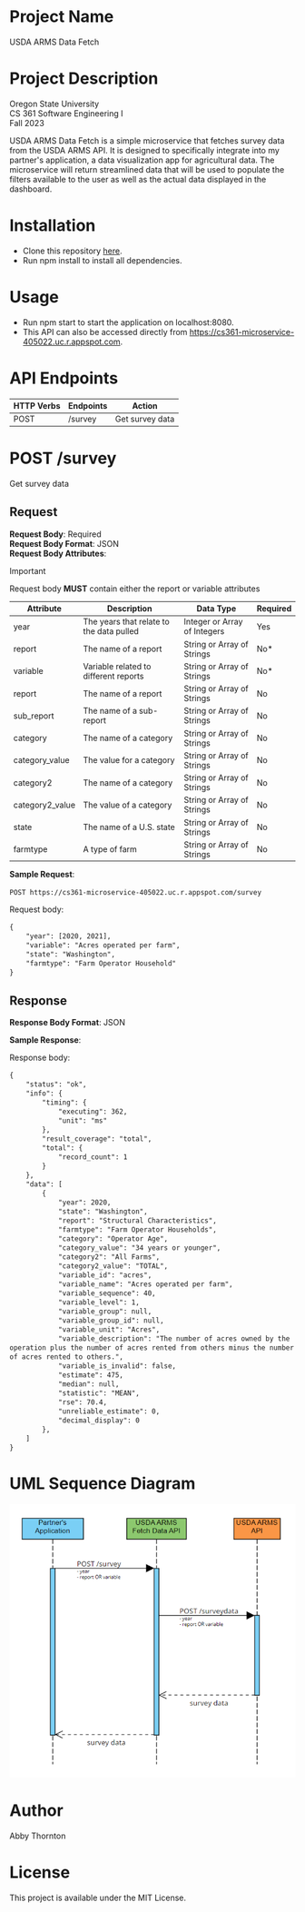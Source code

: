 # Project Name
USDA ARMS Data Fetch

# Project Description
Oregon State University  
CS 361 Software Engineering I  
Fall 2023

USDA ARMS Data Fetch is a simple microservice that fetches survey data from the USDA ARMS API. It is designed to specifically integrate into my partner's application, a data visualization app for agricultural data. The microservice will return streamlined data that will be used to populate the filters available to the user as well as the actual data displayed in the dashboard.

# Installation
* Clone this repository [here](https://github.com/abbylt/microservice).
* Run npm install to install all dependencies.

# Usage
* Run npm start to start the application on localhost:8080.
* This API can also be accessed directly from https://cs361-microservice-405022.uc.r.appspot.com.

# API Endpoints

| HTTP Verbs | Endpoints | Action |
| --- | --- | --- |
| POST | /survey | Get survey data |

# POST /survey
Get survey data

## Request
**Request Body**: Required  
**Request Body Format**: JSON  
**Request Body Attributes**:  
> [!IMPORTANT] 
> Request body **MUST** contain either the report or variable attributes

| Attribute | Description | Data Type | Required |
| --- | --- | --- | --- |
| year | The years that relate to the data pulled | Integer or Array of Integers | Yes |
| report | The name of a report | String or Array of Strings | No* | 
| variable | Variable related to different reports | String or Array of Strings | No* | 
| report | The name of a report | String or Array of Strings | No | 
| sub_report | The name of a sub-report | String or Array of Strings | No | 
| category | The name of a category | String or Array of Strings | No | 
| category_value | The value for a category | String or Array of Strings | No | 
| category2 | The name of a category | String or Array of Strings | No | 
| category2_value | The value of a category | String or Array of Strings | No | 
| state | The name of a U.S. state | String or Array of Strings | No | 
| farmtype | A type of farm | String or Array of Strings | No |

**Sample Request**:

`POST https://cs361-microservice-405022.uc.r.appspot.com/survey`

Request body: 
```
{
    "year": [2020, 2021],
    "variable": "Acres operated per farm",
    "state": "Washington",
    "farmtype": "Farm Operator Household"
}
```

## Response 

**Response Body Format**: JSON 

**Sample Response**:  

Response body:  
```
{
    "status": "ok",
    "info": {
        "timing": {
            "executing": 362,
            "unit": "ms"
        },
        "result_coverage": "total",
        "total": {
            "record_count": 1
        }
    },
    "data": [
        {
            "year": 2020,
            "state": "Washington",
            "report": "Structural Characteristics",
            "farmtype": "Farm Operator Households",
            "category": "Operator Age",
            "category_value": "34 years or younger",
            "category2": "All Farms",
            "category2_value": "TOTAL",
            "variable_id": "acres",
            "variable_name": "Acres operated per farm",
            "variable_sequence": 40,
            "variable_level": 1,
            "variable_group": null,
            "variable_group_id": null,
            "variable_unit": "Acres",
            "variable_description": "The number of acres owned by the operation plus the number of acres rented from others minus the number of acres rented to others.",
            "variable_is_invalid": false,
            "estimate": 475,
            "median": null,
            "statistic": "MEAN",
            "rse": 70.4,
            "unreliable_estimate": 0,
            "decimal_display": 0
        },
    ]
}
```

# UML Sequence Diagram
![UML Sequence Diagram](/uml.png)

# Author
Abby Thornton 

# License
This project is available under the MIT License.
